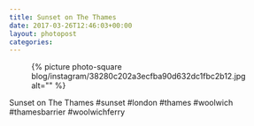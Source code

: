 ```yaml
---
title: Sunset on The Thames
date: 2017-03-26T12:46:03+00:00
layout: photopost
categories:
---
```


<figure class="photo photo--square">
  {% picture photo-square blog/instagram/38280c202a3ecfba90d632dc1fbc2b12.jpg alt="" %}
</figure>

Sunset on The Thames
#sunset #london #thames #woolwich #thamesbarrier #woolwichferry
